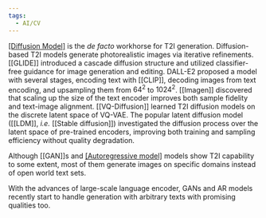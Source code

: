 ```yaml
---
tags:
  - AI/CV
---
```



[[Diffusion Model]](DM) is the _de facto_ workhorse for T2I generation. Diffusion-based T2I models generate photorealistic images via iterative refinements. [[GLIDE]] introduced a cascade diffusion structure and utilized classifier-free guidance for image generation and editing. DALL-E2 proposed a model with several stages, encoding text with [[CLIP]], decoding images from text encoding, and upsampling them from $64^{2}$ to $1024^{2}$. [[Imagen]] discovered that scaling up the size of the text encoder improves both sample fidelity and text-image alignment.
[[VQ-Diffusion]] learned T2I diffusion models on the discrete latent space of VQ-VAE. The popular latent diffusion model ([[LDM]], _i.e._ [[Stable diffusion]]) investigated the diffusion process over the latent space of pre-trained encoders, improving both training and sampling efficiency without quality degradation.

Although [[GAN]]s and [[Autoregressive model]](AR) models show T2I capability to some extent, most of them generate images on specific domains instead of open world text sets.

With the advances of large-scale language encoder, GANs and AR models recently start to handle generation with arbitrary texts with promising qualities too.